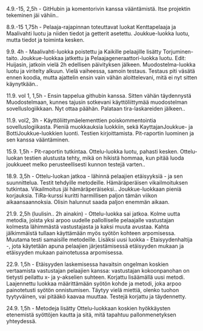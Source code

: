 4.9.-15, 2,5h - GitHubin ja komentorivin kanssa vääntämistä. Itse projektin tekeminen jäi vähiin..

8.9.-15 1,75h - Pelaaja-rajapinnan toteuttavat luokat Kenttapelaaja ja Maalivahti luotu ja niiden tiedot ja getterit asetettu. Joukkue-luokka luotu, mutta tiedot ja toiminta kesken.

9.9. 4h - Maalivahti-luokka poistettu ja Kaikille pelaajille lisätty Torjuminen-taito. Joukkue-luokkaa jatkettu ja Pelaajageneraattori-luokka luotu. Edit: Huijasin, jatkoin vielä 2h edellisen päivityksen jälkeen. Muodostelma-luokka luotu ja viritelty alkuun. Vielä vaiheessa, samoin testaus. Testaus piti väsätä ennen koodia, mutta ajattelin ensin vain vähän aloittelevani, mitä ei nyt sitten käynytkään..

11.9. vol 1, 1,5h - Ensin tappelua githubin kanssa. Sitten vähän täydennystä Muodostelmaan, kunnes tajusin sotkevani käyttöliittymää muodostelman sovelluslogiikkaan. Nyt ottaa päähän. Palataan tira-laskareiden jälkeen..

11.9. vol2, 3h - Käyttöliittymäelementtien poiskommentointia sovelluslogiikasta. Pieniä muokkauksia luokkiin, sekä KayttajanJoukkue- ja BottiJoukkue-luokkien luonti. Testien kirjoittamista. Pit-raportin luominen ja sen kanssa vääntäminen.

15.9. 1,5h - Pit-raportin tutkintaa. Ottelu-luokka luotu, pahasti kesken. Ottelu-luokan testien alustusta tehty, mikä on hikistä hommaa, kun pitää luoda joukkueet melko perusteellisesti kunnon testejä varten..

18.9. 3,5h - Ottelu-luokan jatkoa - lähinnä pelaajien etäisyyksiä - ja sen suunnittelua. Testit tehdyille metodeille. Hämäräperäisen vikailmoituksen tutkintaa. Vikailmoitus jäi hämäräperäiseksi.. Joukkue-luokkaan pieniä korjauksia. TiRa-kurssi kuritti harmillisen paljon tämän viikon aikaansaannoksia. Olisin halunnut saada paljon enemmän aikaan.

21.9. 2,5h (luulisin.. 2h ainakin) - Ottelu-luokka sai jatkoa. Kolme uutta metodia, joista yksi arpoo uudelle pallolliselle pelaajalle vastustajan kolmesta lähimmästä vastustajasta ja kaksi muuta avustaa. Kahta jälkimmäistä tullaan käyttämään myös syötön kohteen arpomisessa. Muutama testi samaisille metodeille. Lisäksi uusi luokka - Etaisyydenhaltija -, jota käytetään apuna pelaajien järjestämisessä etäisyyden mukaan ja etäisyyden mukaan painotetussa arpomisessa.

22.9. 1,5h - Etäisyyden laskemisessa havaitsin ongelman koskien vertaamista vastustajan pelaajien kanssa: vastustajan kokoonpanohan on tietysti peilattu x- ja y-akselien suhteen. Korjattu lisäämällä uusi metodi. Laajennettu luokkaa määrittämään syötön kohde ja metodi, joka arpoo painotetusti syötön onnistumisen. Täytyy vielä miettiä, olenko tuohon tyytyväinen, vai pitääkö kaavaa muuttaa. Testejä korjattu ja täydennetty.

24.9. 1,5h - Metodeja lisätty Ottelu-luokkaan koskien hyökkäysten etenemistä syöttöjen kautta ja sitä, mitä tapahtuu pallonmenetyksen yhteydessä.
